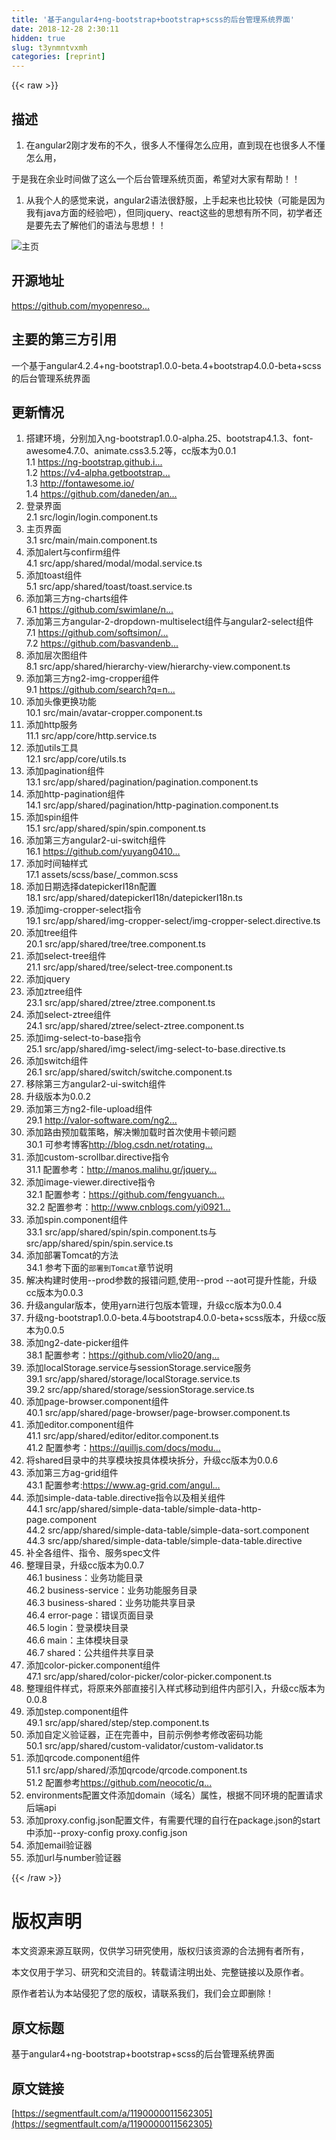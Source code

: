 ```yaml
---
title: '基于angular4+ng-bootstrap+bootstrap+scss的后台管理系统界面' 
date: 2018-12-28 2:30:11
hidden: true
slug: t3ynmntvxmh
categories: [reprint]
---
```


{{< raw >}}

                    
<h2 id="articleHeader0">描述</h2>
<ol><li>在angular2刚才发布的不久，很多人不懂得怎么应用，直到现在也很多人不懂怎么用，</li></ol>
<p>于是我在余业时间做了这么一个后台管理系统页面，希望对大家有帮助！！</p>
<ol><li>从我个人的感觉来说，angular2语法很舒服，上手起来也比较快（可能是因为我有java方面的经验吧），但同jquery、react这些的思想有所不同，初学者还是要先去了解他们的语法与思想！！</li></ol>
<p><span class="img-wrap"><img data-src="/img/bVWF2V?w=1920&amp;h=1030" src="https://static.alili.tech/img/bVWF2V?w=1920&amp;h=1030" alt="主页" title="主页" style="cursor: pointer; display: inline;"></span></p>
<h2 id="articleHeader1">开源地址</h2>
<p><a href="/img/bVWF2V"></a><a href="https://github.com/myopenresources/cc" rel="nofollow noreferrer" target="_blank">https://github.com/myopenreso...</a></p>
<h2 id="articleHeader2">主要的第三方引用</h2>
<p>一个基于angular4.2.4+ng-bootstrap1.0.0-beta.4+bootstrap4.0.0-beta+scss的后台管理系统界面</p>
<h2 id="articleHeader3">更新情况</h2>
<ol>
<li>搭建环境，分别加入ng-bootstrap1.0.0-alpha.25、bootstrap4.1.3、font-awesome4.7.0、animate.css3.5.2等，cc版本为0.0.1<br>1.1 <a href="https://ng-bootstrap.github.io/#/home" rel="nofollow noreferrer" target="_blank">https://ng-bootstrap.github.i...</a><br>1.2 <a href="https://v4-alpha.getbootstrap.com/" rel="nofollow noreferrer" target="_blank">https://v4-alpha.getbootstrap...</a><br>1.3 <a href="http://fontawesome.io/" rel="nofollow noreferrer" target="_blank">http://fontawesome.io/</a><br>1.4 <a href="https://github.com/daneden/animate.css" rel="nofollow noreferrer" target="_blank">https://github.com/daneden/an...</a>
</li>
<li>登录界面<br>2.1 src/login/login.component.ts</li>
<li>主页界面<br>3.1 src/main/main.component.ts</li>
<li>添加alert与confirm组件<br>4.1 src/app/shared/modal/modal.service.ts</li>
<li>添加toast组件<br>5.1 src/app/shared/toast/toast.service.ts</li>
<li>添加第三方ng-charts组件<br>6.1 <a href="https://github.com/swimlane/ngx-charts" rel="nofollow noreferrer" target="_blank">https://github.com/swimlane/n...</a>
</li>
<li>添加第三方angular-2-dropdown-multiselect组件与angular2-select组件<br>7.1 <a href="https://github.com/softsimon/angular-2-dropdown-multiselect" rel="nofollow noreferrer" target="_blank">https://github.com/softsimon/...</a><br>7.2 <a href="https://github.com/basvandenberg/ng-select)" rel="nofollow noreferrer" target="_blank">https://github.com/basvandenb...</a>
</li>
<li>添加层次图组件<br>8.1 src/app/shared/hierarchy-view/hierarchy-view.component.ts</li>
<li>添加第三方ng2-img-cropper组件<br>9.1 <a href="https://github.com/search?q=ng2-img-cropper&amp;type=Code&amp;utf8=%E2%9C%93" rel="nofollow noreferrer" target="_blank">https://github.com/search?q=n...</a>
</li>
<li>添加头像更换功能<br>10.1 src/main/avatar-cropper.component.ts</li>
<li>添加http服务<br>11.1 src/app/core/http.service.ts</li>
<li>添加utils工具<br>12.1 src/app/core/utils.ts</li>
<li>添加pagination组件<br>13.1 src/app/shared/pagination/pagination.component.ts</li>
<li>添加http-pagination组件<br>14.1 src/app/shared/pagination/http-pagination.component.ts</li>
<li>添加spin组件<br>15.1 src/app/shared/spin/spin.component.ts</li>
<li>添加第三方angular2-ui-switch组件<br>16.1 <a href="https://github.com/yuyang041060120/angular2-ui-switch" rel="nofollow noreferrer" target="_blank">https://github.com/yuyang0410...</a>
</li>
<li>添加时间轴样式<br>17.1 assets/scss/base/_common.scss</li>
<li>添加日期选择datepickerI18n配置<br>18.1 src/app/shared/datepickerI18n/datepickerI18n.ts</li>
<li>添加img-cropper-select指令<br>19.1 src/app/shared/img-cropper-select/img-cropper-select.directive.ts</li>
<li>添加tree组件<br>20.1 src/app/shared/tree/tree.component.ts</li>
<li>添加select-tree组件<br>21.1 src/app/shared/tree/select-tree.component.ts</li>
<li>添加jquery</li>
<li>添加ztree组件<br>23.1 src/app/shared/ztree/ztree.component.ts</li>
<li>添加select-ztree组件<br>24.1 src/app/shared/ztree/select-ztree.component.ts</li>
<li>添加img-select-to-base指令<br>25.1 src/app/shared/img-select/img-select-to-base.directive.ts</li>
<li>添加switch组件<br>26.1 src/app/shared/switch/switche.component.ts</li>
<li>移除第三方angular2-ui-switch组件</li>
<li>升级版本为0.0.2</li>
<li>添加第三方ng2-file-upload组件<br>29.1 <a href="http://valor-software.com/ng2-file-upload/" rel="nofollow noreferrer" target="_blank">http://valor-software.com/ng2...</a>
</li>
<li>添加路由预加载策略，解决懒加载时首次使用卡顿问题<br>30.1 可参考博客<a href="http://blog.csdn.net/rotating_windmill/article/details/75142648" rel="nofollow noreferrer" target="_blank">http://blog.csdn.net/rotating...</a>
</li>
<li>添加custom-scrollbar.directive指令<br>31.1 配置参考：<a href="http://manos.malihu.gr/jquery-custom-content-scroller/" rel="nofollow noreferrer" target="_blank">http://manos.malihu.gr/jquery...</a>
</li>
<li>添加image-viewer.directive指令<br>32.1 配置参考：<a href="https://github.com/fengyuanchen/viewer#methods" rel="nofollow noreferrer" target="_blank">https://github.com/fengyuanch...</a><br>32.2 配置参考：<a href="http://www.cnblogs.com/yi0921/p/7080284.html" rel="nofollow noreferrer" target="_blank">http://www.cnblogs.com/yi0921...</a>
</li>
<li>添加spin.component组件<br>33.1 src/app/shared/spin/spin.component.ts与src/app/shared/spin/spin.service.ts</li>
<li>添加部署Tomcat的方法<br>34.1 参考下面的<code>部署到Tomcat</code>章节说明</li>
<li>解决构建时使用--prod参数的报错问题,使用--prod --aot可提升性能，升级cc版本为0.0.3</li>
<li>升级angular版本，使用yarn进行包版本管理，升级cc版本为0.0.4</li>
<li>升级ng-bootstrap1.0.0-beta.4与bootstrap4.0.0-beta+scss版本，升级cc版本为0.0.5</li>
<li>添加ng2-date-picker组件<br> 38.1 配置参考：<a href="https://github.com/vlio20/angular-datepicker" rel="nofollow noreferrer" target="_blank">https://github.com/vlio20/ang...</a>
</li>
<li>添加localStorage.service与sessionStorage.service服务<br> 39.1 src/app/shared/storage/localStorage.service.ts<br> 39.2 src/app/shared/storage/sessionStorage.service.ts</li>
<li>添加page-browser.component组件<br> 40.1 src/app/shared/page-browser/page-browser.component.ts</li>
<li>添加editor.component组件<br> 41.1 src/app/shared/editor/editor.component.ts<br> 41.2 配置参考：<a href="https://quilljs.com/docs/modules/toolbar/" rel="nofollow noreferrer" target="_blank">https://quilljs.com/docs/modu...</a>
</li>
<li>将shared目录中的共享模块按具体模块拆分，升级cc版本为0.0.6</li>
<li>添加第三方ag-grid组件<br> 43.1 配置参考:<a href="https://www.ag-grid.com/angular-getting-started/?framework=angular" rel="nofollow noreferrer" target="_blank">https://www.ag-grid.com/angul...</a>
</li>
<li>添加simple-data-table.directive指令以及相关组件<br> 44.1 src/app/shared/simple-data-table/simple-data-http-page.component<br> 44.2 src/app/shared/simple-data-table/simple-data-sort.component<br> 44.3 src/app/shared/simple-data-table/simple-data-table.directive</li>
<li>补全各组件、指令、服务spec文件</li>
<li>整理目录，升级cc版本为0.0.7<br> 46.1 business：业务功能目录<br> 46.2 business-service：业务功能服务目录<br> 46.3 business-shared：业务功能共享目录<br> 46.4 error-page：错误页面目录<br> 46.5 login：登录模块目录<br> 46.6 main：主体模块目录<br> 46.7 shared：公共组件共享目录</li>
<li>添加color-picker.component组件<br> 47.1 src/app/shared/color-picker/color-picker.component.ts</li>
<li>整理组件样式，将原来外部直接引入样式移动到组件内部引入，升级cc版本为0.0.8</li>
<li>添加step.component组件<br> 49.1 src/app/shared/step/step.component.ts</li>
<li>添加自定义验证器，正在完善中，目前示例参考修改密码功能<br> 50.1 src/app/shared/custom-validator/custom-validator.ts</li>
<li>添加qrcode.component组件<br> 51.1 src/app/shared/添加qrcode/qrcode.component.ts<br> 51.2 配置参考<a href="https://github.com/neocotic/qrious" rel="nofollow noreferrer" target="_blank">https://github.com/neocotic/q...</a>
</li>
<li>environments配置文件添加domain（域名）属性，根据不同环境的配置请求后端api</li>
<li>添加proxy.config.json配置文件，有需要代理的自行在package.json的start中添加--proxy-config proxy.config.json</li>
<li>添加email验证器</li>
<li>添加url与number验证器</li>
</ol>

                
{{< /raw >}}

# 版权声明
本文资源来源互联网，仅供学习研究使用，版权归该资源的合法拥有者所有，

本文仅用于学习、研究和交流目的。转载请注明出处、完整链接以及原作者。

原作者若认为本站侵犯了您的版权，请联系我们，我们会立即删除！

## 原文标题
基于angular4+ng-bootstrap+bootstrap+scss的后台管理系统界面

## 原文链接
[https://segmentfault.com/a/1190000011562305](https://segmentfault.com/a/1190000011562305)

